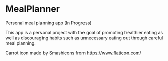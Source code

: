 # MealPlanner
Personal meal planning app (In Progress) 

This app is a personal project with the goal of promoting healthier eating as well as discouraging habits such 
as unnecessary eating out through careful meal planning.


Carrot icon made by Smashicons from https://www.flaticon.com/
